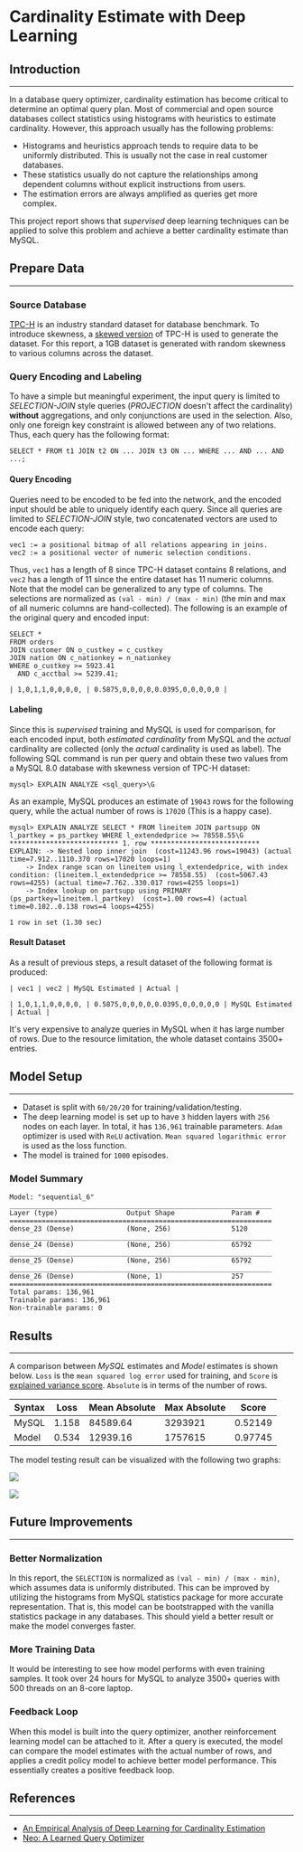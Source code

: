 # Cardinality Estimate with Deep Learning

## Introduction
---

In a database query optimizer, cardinality estimation has become critical to determine an optimal query plan. Most of commercial and  open source databases collect statistics using histograms with heuristics to estimate cardinality. However, this approach usually has the following problems:

* Histograms and heuristics approach tends to require data to be uniformly distributed. This is usually not the case in real customer databases.
* These statistics usually do not capture the relationships among dependent columns without explicit instructions from users.
* The estimation errors are always amplified as queries get more complex.

This project report shows that *supervised* deep learning techniques can be applied to solve this problem and achieve a better cardinality estimate than MySQL.

## Prepare Data
---

### Source Database
[TPC-H](http://www.tpc.org/tpch/) is an industry standard dataset for database benchmark. To introduce skewness, a [skewed version](https://www.microsoft.com/en-us/download/details.aspx?id=52430) of TPC-H is used to generate the dataset. For this report, a 1GB dataset is generated with random skewness to various columns across the dataset.

### Query Encoding and Labeling
To have a simple but meaningful experiment, the input query is limited to *SELECTION-JOIN* style queries (*PROJECTION* doesn't affect the cardinality) **without** aggregations, and only conjunctions are used in the selection. Also, only one foreign key constraint is allowed between any of two relations. Thus, each query has the following format:
```
SELECT * FROM t1 JOIN t2 ON ... JOIN t3 ON ... WHERE ... AND ... AND ...;
```

#### Query Encoding
Queries need to be encoded to be fed into the network, and the encoded input should be able to uniquely identify each query. Since all queries are limited to *SELECTION-JOIN* style, two concatenated vectors are used to encode each query:
```
vec1 := a positional bitmap of all relations appearing in joins.
vec2 := a positional vector of numeric selection conditions.
```
Thus, <code>vec1</code> has a length of 8 since TPC-H dataset contains 8 relations, and <code>vec2</code> has a length of 11 since the entire dataset has 11 numeric columns. Note that the model can be generalized to any type of columns. The selections are normalized as <code>(val - min) / (max - min)</code> (the min and max of all numeric columns are hand-collected). The following is an example of the original query and encoded input:
```
SELECT *
FROM orders
JOIN customer ON o_custkey = c_custkey
JOIN nation ON c_nationkey = n_nationkey
WHERE o_custkey >= 5923.41
  AND c_acctbal >= 5239.41;

| 1,0,1,1,0,0,0,0, | 0.5875,0,0,0,0,0.0395,0,0,0,0,0 |
```

#### Labeling
Since this is *supervised* training and MySQL is used for comparison, for each encoded input, both *estimated cardinality* from MySQL and the *actual* cardinality are collected (only the *actual* cardinality is used as label). The following SQL command is run per query and obtain these two values from a MySQL 8.0 database with skewness version of TPC-H dataset:
```
mysql> EXPLAIN ANALYZE <sql_query>\G
```
As an example, MySQL produces an estimate of <code>19043</code> rows for the following query, while the actual number of rows is <code>17020</code> (This is a happy case).
```
mysql> EXPLAIN ANALYZE SELECT * FROM lineitem JOIN partsupp ON l_partkey = ps_partkey WHERE l_extendedprice >= 78558.55\G
*************************** 1. row ***************************
EXPLAIN: -> Nested loop inner join  (cost=11243.96 rows=19043) (actual time=7.912..1110.370 rows=17020 loops=1)
    -> Index range scan on lineitem using l_extendedprice, with index condition: (lineitem.l_extendedprice >= 78558.55)  (cost=5067.43 rows=4255) (actual time=7.762..330.017 rows=4255 loops=1)
    -> Index lookup on partsupp using PRIMARY (ps_partkey=lineitem.l_partkey)  (cost=1.00 rows=4) (actual time=0.102..0.138 rows=4 loops=4255)

1 row in set (1.30 sec)
```

#### Result Dataset

As a result of previous steps, a result dataset of the following format is produced:
```
| vec1 | vec2 | MySQL Estimated | Actual |

| 1,0,1,1,0,0,0,0, | 0.5875,0,0,0,0,0.0395,0,0,0,0,0 | MySQL Estimated | Actual |
```
It's very expensive to analyze queries in MySQL when it has large number of rows. Due to the resource limitation, the whole dataset contains 3500+ entries.

## Model Setup
---
* Dataset is split with ```60/20/20``` for training/validation/testing.
* The deep learning model is set up to have ```3``` hidden layers with ```256``` nodes on each layer. In total, it has ```136,961``` trainable parameters. ```Adam``` optimizer is used with ```ReLU``` activation. ```Mean squared logarithmic error``` is used as the loss function.
* The model is trained for ```1000``` episodes.

### Model Summary
```
Model: "sequential_6"
_________________________________________________________________
Layer (type)                 Output Shape              Param #   
=================================================================
dense_23 (Dense)             (None, 256)               5120      
_________________________________________________________________
dense_24 (Dense)             (None, 256)               65792     
_________________________________________________________________
dense_25 (Dense)             (None, 256)               65792     
_________________________________________________________________
dense_26 (Dense)             (None, 1)                 257       
=================================================================
Total params: 136,961
Trainable params: 136,961
Non-trainable params: 0
```

## Results
---

A comparison between *MySQL* estimates and *Model* estimates is shown below. ```Loss``` is the ```mean squared log error``` used for training, and ```Score``` is [explained variance score](https://scikit-learn.org/stable/modules/model_evaluation.html#explained-variance-score). ```Absolute``` is in terms of the number of rows.

| Syntax      | Loss         | Mean Absolute  | Max Absolute  | Score        |
| ----------- | -----------  | -----------    | -----------   | -----------  |
| MySQL       | 1.158        | 84589.64       | 3293921       | 0.52149      |
| Model       | 0.534        | 12939.16       | 1757615       | 0.97745      |

The model testing result can be visualized with the following two graphs:

![](mysql.png)

![](model.png)


## Future Improvements
---

### Better Normalization

In this report, the ```SELECTION``` is normalized as <code>(val - min) / (max - min)</code>, which assumes data is uniformly distributed. This can be improved by utilizing the histograms from MySQL statistics package for more accurate representation. That is, this model can be bootstrapped with the vanilla statistics package in any databases. This should yield a better result or make the model converges faster.

### More Training Data

It would be interesting to see how model performs with even training samples. It took over 24 hours for MySQL to analyze 3500+ queries with 500 threads on an 8-core laptop. 

### Feedback Loop

When this model is built into the query optimizer, another reinforcement learning model can be attached to it. After a query is executed, the model can compare the model estimates with the actual number of rows, and applies a credit policy model to achieve better model performance. This essentially creates a positive feedback loop.


## References
---

* [An Empirical Analysis of Deep Learning for Cardinality Estimation](https://arxiv.org/pdf/1905.06425.pdf)
* [Neo: A Learned Query Optimizer](http://www.vldb.org/pvldb/vol12/p1705-marcus.pdf)

